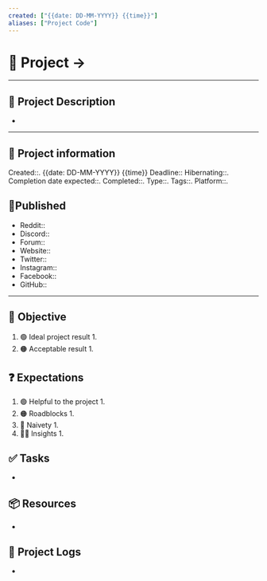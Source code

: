 ```yaml
---
created: ["{{date: DD-MM-YYYY}} {{time}}"]
aliases: ["Project Code"]
---
```


# 🚀 Project -> 
___
## 🧾 Project Description
- 
---
## 📢 Project information
Created::. {{date: DD-MM-YYYY}} {{time}}
Deadline::
Hibernating::.
Completion date expected::.
Completed::.
Type::.
Tags::.
Platform::.

## 🧲Published
- Reddit::
- Discord::
- Forum::
- Website:: 
- Twitter::
- Instagram::
- Facebook::
- GitHub::
___
## 🎯 Objective

1. 🟢 Ideal project result
	1. 
2. 🟠 Acceptable result
	1. 
## ❓ Expectations
1. 🟢 Helpful to the project
	1. 
2. 🟠 Roadblocks
	1. 
3. 👶 Naivety
	1. 
4. 👨‍💻 Insights
	1. 
## ✅ Tasks 
- 
## 📦 Resources 
- 
## 📂 Project Logs 
- 
